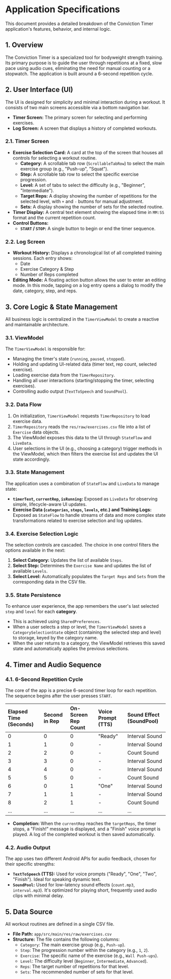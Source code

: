 # Application Specifications

This document provides a detailed breakdown of the Conviction Timer application's features, behavior, and internal logic.

## 1. Overview

The Conviction Timer is a specialized tool for bodyweight strength training. Its primary purpose is to guide the user through repetitions at a fixed, slow pace using audio cues, eliminating the need for manual counting or a stopwatch. The application is built around a 6-second repetition cycle.

## 2. User Interface (UI)

The UI is designed for simplicity and minimal interaction during a workout. It consists of two main screens accessible via a bottom navigation bar.

-   **Timer Screen:** The primary screen for selecting and performing exercises.
-   **Log Screen:** A screen that displays a history of completed workouts.

### 2.1. Timer Screen

-   **Exercise Selection Card:** A card at the top of the screen that houses all controls for selecting a workout routine.
    -   **Category:** A scrollable tab row (`ScrollableTabRow`) to select the main exercise group (e.g., "Push-up", "Squat").
    -   **Step:** A scrollable tab row to select the specific exercise progression.
    -   **Level:** A set of tabs to select the difficulty (e.g., "Beginner", "Intermediate").
    -   **Target Reps:** A display showing the number of repetitions for the selected level, with `+` and `-` buttons for manual adjustment.
    -   **Sets:** A display showing the number of sets for the selected routine.
-   **Timer Display:** A central text element showing the elapsed time in `MM:SS` format and the current repetition count.
-   **Control Buttons:**
    -   **`START` / `STOP`:** A single button to begin or end the timer sequence.

### 2.2. Log Screen

-   **Workout History:** Displays a chronological list of all completed training sessions. Each entry shows:
    -   Date
    -   Exercise Category & Step
    -   Number of Reps completed
-   **Editing Mode:** A floating action button allows the user to enter an editing mode. In this mode, tapping on a log entry opens a dialog to modify the date, category, step, and reps.

## 3. Core Logic & State Management

All business logic is centralized in the `TimerViewModel` to create a reactive and maintainable architecture.

### 3.1. ViewModel

The `TimerViewModel` is responsible for:
-   Managing the timer's state (`running`, `paused`, `stopped`).
-   Holding and updating UI-related data (timer text, rep count, selected exercise).
-   Loading exercise data from the `TimerRepository`.
-   Handling all user interactions (starting/stopping the timer, selecting exercises).
-   Controlling audio output (`TextToSpeech` and `SoundPool`).

### 3.2. Data Flow

1.  On initialization, `TimerViewModel` requests `TimerRepository` to load exercise data.
2.  `TimerRepository` reads the `res/raw/exercises.csv` file into a list of `Exercise` data objects.
3.  The ViewModel exposes this data to the UI through `StateFlow` and `LiveData`.
4.  User selections in the UI (e.g., choosing a category) trigger methods in the ViewModel, which then filters the exercise list and updates the UI state accordingly.

### 3.3. State Management

The application uses a combination of `StateFlow` and `LiveData` to manage state:

-   **`timerText`, `currentRep`, `isRunning`:** Exposed as `LiveData` for observing simple, lifecycle-aware UI updates.
-   **Exercise Data (`categories`, `steps`, `levels`, etc.) and Training Logs:** Exposed as `StateFlow` to handle streams of data and more complex state transformations related to exercise selection and log updates.

### 3.4. Exercise Selection Logic

The selection controls are cascaded. The choice in one control filters the options available in the next:

1.  **Select Category:** Updates the list of available `Steps`.
2.  **Select Step:** Determines the `Exercise Name` and updates the list of available `Levels`.
3.  **Select Level:** Automatically populates the `Target Reps` and `Sets` from the corresponding data in the CSV file.

### 3.5. State Persistence

To enhance user experience, the app remembers the user's last selected `step` and `level` for each **category**.
-   This is achieved using `SharedPreferences`.
-   When a user selects a step or level, the `TimerViewModel` saves a `CategorySelectionState` object (containing the selected step and level) to storage, keyed by the category name.
-   When the user returns to a category, the ViewModel retrieves this saved state and automatically applies the previous selections.

## 4. Timer and Audio Sequence

### 4.1. 6-Second Repetition Cycle

The core of the app is a precise 6-second timer loop for each repetition. The sequence begins after the user presses `START`.

| Elapsed Time (Seconds) | Second in Rep | On-Screen Rep Count | Voice Prompt (TTS) | Sound Effect (SoundPool) |
| :--- | :--- | :--- | :--- | :--- |
| 0 | 0 | 0 | "Ready" | Interval Sound |
| 1 | 1 | 0 | - | Interval Sound |
| 2 | 2 | 0 | - | Count Sound |
| 3 | 3 | 0 | - | Interval Sound |
| 4 | 4 | 0 | - | Interval Sound |
| 5 | 5 | 0 | - | Count Sound |
| 6 | 0 | 1 | "One" | Interval Sound |
| 7 | 1 | 1 | - | Interval Sound |
| 8 | 2 | 1 | - | Count Sound |
| ... | ... | ... | ... | ... |

-   **Completion:** When the `currentRep` reaches the `targetReps`, the timer stops, a "Finish!" message is displayed, and a "Finish" voice prompt is played. A log of the completed workout is then saved automatically.

### 4.2. Audio Output

The app uses two different Android APIs for audio feedback, chosen for their specific strengths:

-   **`TextToSpeech` (TTS):** Used for voice prompts ("Ready", "One", "Two", "Finish"). Ideal for speaking dynamic text.
-   **`SoundPool`:** Used for low-latency sound effects (`count.mp3`, `interval.mp3`). It's optimized for playing short, frequently used audio clips with minimal delay.

## 5. Data Source

All workout routines are defined in a single CSV file.

-   **File Path:** `app/src/main/res/raw/exercises.csv`
-   **Structure:** The file contains the following columns:
    -   `Category`: The main exercise group (e.g., `Push-up`).
    -   `Step`: The progression number within the category (e.g., `1`, `2`).
    -   `Exercise`: The specific name of the exercise (e.g., `Wall Push-ups`).
    -   `Level`: The difficulty level (`Beginner`, `Intermediate`, `Advanced`).
    -   `Reps`: The target number of repetitions for that level.
    -   `Sets`: The recommended number of sets for that level.
